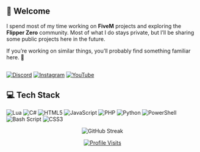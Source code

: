 ## 💫 Welcome
I spend most of my time working on **FiveM** projects and exploring the **Flipper Zero** community.
Most of what I do stays private, but I’ll be sharing some public projects here in the future.

If you’re working on similar things, you’ll probably find something familiar here. 🚀



##
[![Discord](https://img.shields.io/badge/Discord-%237289DA.svg?logo=discord&logoColor=white)](https://discord.gg/CxsperDev) [![Instagram](https://img.shields.io/badge/Instagram-%23E4405F.svg?logo=Instagram&logoColor=white)](https://instagram.com/CxsperDev) [![YouTube](https://img.shields.io/badge/YouTube-%23FF0000.svg?logo=YouTube&logoColor=white)](https://youtube.com/@CxsperDev) 

## 💻 Tech Stack
![Lua](https://img.shields.io/badge/lua-%232C2D72.svg?style=for-the-badge&logo=lua&logoColor=white) ![C#](https://img.shields.io/badge/c%23-%23239120.svg?style=for-the-badge&logo=csharp&logoColor=white) ![HTML5](https://img.shields.io/badge/html5-%23E34F26.svg?style=for-the-badge&logo=html5&logoColor=white) ![JavaScript](https://img.shields.io/badge/javascript-%23323330.svg?style=for-the-badge&logo=javascript&logoColor=%23F7DF1E) ![PHP](https://img.shields.io/badge/php-%23777BB4.svg?style=for-the-badge&logo=php&logoColor=white) ![Python](https://img.shields.io/badge/python-3670A0?style=for-the-badge&logo=python&logoColor=ffdd54) ![PowerShell](https://img.shields.io/badge/PowerShell-%235391FE.svg?style=for-the-badge&logo=powershell&logoColor=white) ![Bash Script](https://img.shields.io/badge/bash_script-%23121011.svg?style=for-the-badge&logo=gnu-bash&logoColor=white) ![CSS3](https://img.shields.io/badge/css3-%231572B6.svg?style=for-the-badge&logo=css3&logoColor=white)

<p align="center">
  <img src="https://nirzak-streak-stats.vercel.app/?user=JustCxsper&theme=dark&hide_border=false" alt="GitHub Streak" />
</p>

<p align="center">
  <a href="https://visitcount.itsvg.in">
    <img src="https://visitcount.itsvg.in/api?id=JustCxsper&icon=0&color=0" alt="Profile Visits" />
  </a>
</p>
